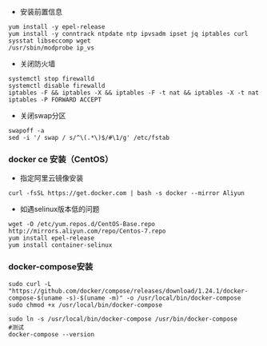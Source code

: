 - 安装前置信息
~~~
yum install -y epel-release
yum install -y conntrack ntpdate ntp ipvsadm ipset jq iptables curl sysstat libseccomp wget
/usr/sbin/modprobe ip_vs
~~~
- 关闭防火墙
~~~
systemctl stop firewalld
systemctl disable firewalld
iptables -F && iptables -X && iptables -F -t nat && iptables -X -t nat
iptables -P FORWARD ACCEPT
~~~
- 关闭swap分区
~~~
swapoff -a
sed -i '/ swap / s/^\(.*\)$/#\1/g' /etc/fstab
~~~
### docker ce 安装（CentOS）
- 指定阿里云镜像安装
~~~
curl -fsSL https://get.docker.com | bash -s docker --mirror Aliyun
~~~
- 如遇selinux版本低的问题
~~~
wget -O /etc/yum.repos.d/CentOS-Base.repo http://mirrors.aliyun.com/repo/Centos-7.repo
yum install epel-release
yum install container-selinux
~~~
### docker-compose安装
~~~
sudo curl -L "https://github.com/docker/compose/releases/download/1.24.1/docker-compose-$(uname -s)-$(uname -m)" -o /usr/local/bin/docker-compose
sudo chmod +x /usr/local/bin/docker-compose

sudo ln -s /usr/local/bin/docker-compose /usr/bin/docker-compose
#测试
docker-compose --version
~~~

